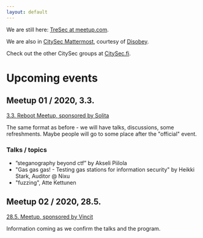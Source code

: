 ```yaml
---
layout: default
---
```


We are still here: [TreSec at meetup.com](https://www.meetup.com/TreSec/).

We are also in [CitySec Mattermost](https://citysec.disobey.fi/), courtesy of [Disobey](https://www.disobey.fi).

Check out the other CitySec groups at [CitySec.fi](https://citysec.fi/).


# Upcoming events

## Meetup 01 / 2020, 3.3. 

[3.3. Reboot Meetup, sponsored by Solita](https://www.meetup.com/TreSec/events/267836961/)

The same format as before - we will have talks, discussions, some refreshments. Maybe people will go to some place after the "official" event.

### Talks / topics

* ”steganography beyond ctf” by Akseli Piilola
* "Gas gas gas! - Testing gas stations for information security" by Heikki Stark, Auditor @ Nixu
* "fuzzing", Atte Kettunen


## Meetup 02 / 2020, 28.5.

[28.5. Meetup, sponsored by Vincit](https://www.meetup.com/TreSec/events/267837170/)

Information coming as we confirm the talks and the program.

